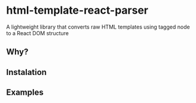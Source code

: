 # html-template-react-parser
A lightweight library that converts raw HTML templates using tagged node to a React DOM structure

## Why?


## Instalation


## Examples
